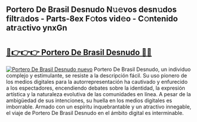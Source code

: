 ## Portero De Brasil Desnudo N𝚞𝚎vos desn𝚞dos filtr𝚊dos - Parts-8ex F𝚘tos vid𝚎o - C𝚘ntenido atr𝚊ctivo ynxGn

# <h2><a href="http://mb79wb.tromn.icu/?c=Portero+De+Brasil+Desnudo">🔗👉👉👉 Portero De Brasil Desnudo 🔗🔗</a></h2>

[![Portero De Brasil Desnudo nuevo](https://i.imgur.com/pEAQMta.gif)](http://mb79wb.tromn.icu/?c=Portero+De+Brasil+Desnudo)
Portero De Brasil Desnudo, un individuo complejo y estimulante, se resiste a la descripción fácil. Su uso pionero de los medios digitales para la autorrepresentación ha cautivado y enfurecido a los espectadores, encendiendo debates sobre la identidad, la expresión artística y la naturaleza evolutiva de las comunidades en línea. A pesar de la ambigüedad de sus intenciones, su huella en los medios digitales es imborrable. Armado con un espíritu inquebrantable y un atractivo innegable, el viaje de Portero De Brasil Desnudo en el ámbito digital es interminable.
